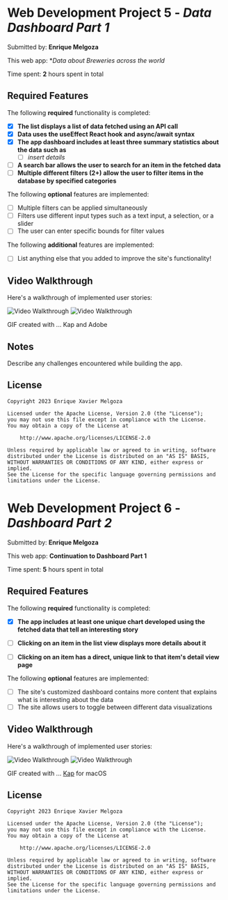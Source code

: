 # Web Development Project 5 - *Data Dashboard Part 1*

Submitted by: **Enrique Melgoza**

This web app: **Data about Breweries across the world*

Time spent: **2** hours spent in total

## Required Features

The following **required** functionality is completed:

- [x] **The list displays a list of data fetched using an API call**
- [x] **Data uses the useEffect React hook and async/await syntax**
- [x] **The app dashboard includes at least three summary statistics about the data such as**
  - [ ] *insert details*
- [ ] **A search bar allows the user to search for an item in the fetched data**
- [ ] **Multiple different filters (2+) allow the user to filter items in the database by specified categories**

The following **optional** features are implemented:

- [ ] Multiple filters can be applied simultaneously
- [ ] Filters use different input types such as a text input, a selection, or a slider
- [ ] The user can enter specific bounds for filter values

The following **additional** features are implemented:

* [ ] List anything else that you added to improve the site's functionality!

## Video Walkthrough

Here's a walkthrough of implemented user stories:

<img src='https://i.imgur.com/0SsY0Qb.gif' title='Video Walkthrough' width='' alt='Video Walkthrough' />
<img src='https://i.imgur.com/54Ot4UF.gif' title='Video Walkthrough' width='' alt='Video Walkthrough' />

<!-- Replace this with whatever GIF tool you used! -->
GIF created with ...
Kap and Adobe  
<!-- Recommended tools:
[Kap](https://getkap.co/) for macOS
[ScreenToGif](https://www.screentogif.com/) for Windows
[peek](https://github.com/phw/peek) for Linux. -->

## Notes

Describe any challenges encountered while building the app.

## License

    Copyright 2023 Enrique Xavier Melgoza

    Licensed under the Apache License, Version 2.0 (the "License");
    you may not use this file except in compliance with the License.
    You may obtain a copy of the License at

        http://www.apache.org/licenses/LICENSE-2.0

    Unless required by applicable law or agreed to in writing, software
    distributed under the License is distributed on an "AS IS" BASIS,
    WITHOUT WARRANTIES OR CONDITIONS OF ANY KIND, either express or implied.
    See the License for the specific language governing permissions and
    limitations under the License.


# Web Development Project 6 - *Dashboard Part 2*

 Submitted by: **Enrique Melgoza**

 This web app: **Continuation to Dashboard Part 1**

 Time spent: **5** hours spent in total

 ## Required Features

  The following **required** functionality is completed:
 
  - [x] **The app includes at least one unique chart developed using the fetched data that tell an interesting story**
  - [ ] **Clicking on an item in the list view displays more details about it**
  - [ ] **Clicking on an item has a direct, unique link to that item's detail view page**
 
 
  The following **optional** features are implemented:
  - [ ] The site's customized dashboard contains more content that explains what is interesting about the data
  - [ ] The site allows users to toggle between different data visualizations
 ## Video Walkthrough
 
 Here's a walkthrough of implemented user stories:
 
  <img src='https://i.imgur.com/FvHM9QJ.gif' title='Video Walkthrough' width='' alt='Video Walkthrough' />
  <img src='https://i.imgur.com/qtFxOpS.gif' title='Video Walkthrough' width='' alt='Video Walkthrough' />
 
  <!-- Replace this with whatever GIF tool you used! -->
  GIF created with ...
  [Kap](https://getkap.co/) for macOS
 ## License

    Copyright 2023 Enrique Xavier Melgoza

    Licensed under the Apache License, Version 2.0 (the "License");
    you may not use this file except in compliance with the License.
    You may obtain a copy of the License at

        http://www.apache.org/licenses/LICENSE-2.0

    Unless required by applicable law or agreed to in writing, software
    distributed under the License is distributed on an "AS IS" BASIS,
    WITHOUT WARRANTIES OR CONDITIONS OF ANY KIND, either express or implied.
    See the License for the specific language governing permissions and
    limitations under the License.